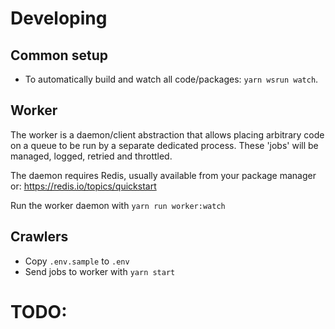 # Developing

## Common setup
- To automatically build and watch all code/packages: `yarn wsrun watch`.

## Worker
The worker is a daemon/client abstraction that allows placing arbitrary code on a
queue to be run by a separate dedicated process. These 'jobs' will be managed, logged,
retried and throttled.

The daemon requires Redis, usually available from your package manager or: https://redis.io/topics/quickstart

Run the worker daemon with `yarn run worker:watch`

## Crawlers

- Copy `.env.sample` to `.env`
- Send jobs to worker with `yarn start`

# TODO:
